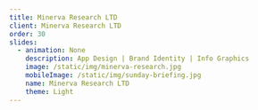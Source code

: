 ```yaml
---
title: Minerva Research LTD
client: Minerva Research LTD
order: 30
slides:
  - animation: None
    description: App Design | Brand Identity | Info Graphics
    image: /static/img/minerva-research.jpg
    mobileImage: /static/img/sunday-briefing.jpg
    name: Minerva Research LTD
    theme: Light
---
```


